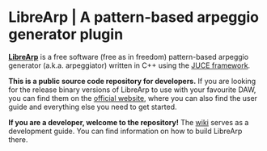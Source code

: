 # LibreArp | A pattern-based arpeggio generator plugin

[**LibreArp**](https://librearp.gitlab.io/) is a free software (free as in freedom) pattern-based arpeggio generator
(a.k.a. arpeggiator) written in C++ using the [JUCE framework](https://juce.com/).

**This is a public source code repository for developers.** If you are looking for the release binary versions
of LibreArp to use with your favourite DAW, you can find them on the [official website](https://librearp.gitlab.io/),
where you can also find the user guide and everything else you need to get started.

**If you are a developer, welcome to the repository!** The [wiki](https://gitlab.com/LibreArp/LibreArp/wikis/home)
serves as a development guide. You can find information on how to build LibreArp there.
